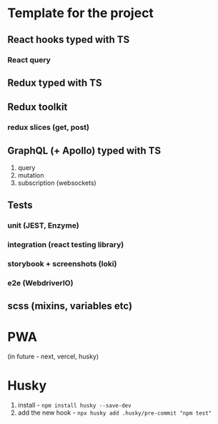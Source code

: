 # Template for the project

## React hooks typed with TS

### React query

## Redux typed with TS

## Redux toolkit

### redux slices (get, post)

## GraphQL (+ Apollo) typed with TS
1. query
2. mutation
3. subscription (websockets)

## Tests

### unit (JEST, Enzyme)

### integration (react testing library)

### storybook + screenshots (loki)

### e2e (WebdriverIO)

## scss (mixins, variables etc)

# PWA

(in future - next, vercel, husky)

# Husky
1. install - `npm install husky --save-dev`
2. add the new hook - `npx husky add .husky/pre-commit "npm test"`
